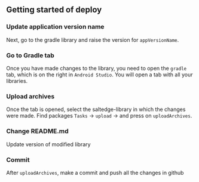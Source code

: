 ## Getting started of deploy

### Update application version name
Next, go to the gradle library and raise the version for `appVersionName`.

### Go to Gradle tab
Once you have made changes to the library, you need to open the `gradle` tab,
which is on the right in `Android Studio`. You will open a tab with all your libraries.

### Upload archives
Once the tab is opened, select the saltedge-library in which the changes were made.
Find packages `Tasks` -> `upload` -> and press on `uploadArchives`.

### Change README.md
Update version of modified library

### Commit
After `uploadArchives`, make a commit and push all the changes in github
